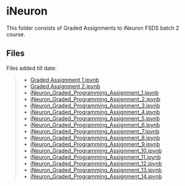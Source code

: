 # iNeuron
This folder consists of Graded Assignments to iNeuron FSDS batch 2 course.

## Files
Files added till date:
> - [Graded Assignment 1.ipynb](https://github.com/abhijitchak103/iNeuron/blob/main/Graded%20Assignments/Graded%20Assignment%201.ipynb)
> - [Graded Assignment 2.ipynb](https://github.com/abhijitchak103/iNeuron/blob/main/Graded%20Assignments/Graded%20Assignment%202.ipynb)
> - [iNeuron_Graded_Programming_Assignment_1.ipynb](https://github.com/abhijitchak103/iNeuron/blob/main/Graded%20Assignments/iNeuron_Graded_Programming_Assignment_1.ipynb)
> - [iNeuron_Graded_Programming_Assignment_2.ipynb](https://github.com/abhijitchak103/iNeuron/blob/main/Graded%20Assignments/iNeuron_Graded_Programming_Assignment_2.ipynb)
> - [iNeuron_Graded_Programming_Assignment_3.ipynb](https://github.com/abhijitchak103/iNeuron/blob/main/Graded%20Assignments/iNeuron_Graded_Programming_Assignment_3.ipynb)
> - [iNeuron_Graded_Programming_Assignment_4.ipynb](https://github.com/abhijitchak103/iNeuron/blob/main/Graded%20Assignments/iNeuron_Graded_Programming_Assignment_4.ipynb)
> - [iNeuron_Graded_Programming_Assignment_5.ipynb](https://github.com/abhijitchak103/iNeuron/blob/main/Graded%20Assignments/iNeuron_Graded_Programming_Assignment_5.ipynb)
> - [iNeuron_Graded_Programming_Assignment_6.ipynb](https://github.com/abhijitchak103/iNeuron/blob/main/Graded%20Assignments/iNeuron_Graded_Programming_Assignment_6.ipynb)
> - [iNeuron_Graded_Programming_Assignment_7.ipynb](https://github.com/abhijitchak103/iNeuron/blob/main/Graded%20Assignments/iNeuron_Graded_Programming_Assignment_7.ipynb)
> - [iNeuron_Graded_Programming_Assignment_8.ipynb](https://github.com/abhijitchak103/iNeuron/blob/main/Graded%20Assignments/iNeuron_Graded_Programming_Assignment_8.ipynb)
> - [iNeuron_Graded_Programming_Assignment_9.ipynb](https://github.com/abhijitchak103/iNeuron/blob/main/Graded%20Assignments/iNeuron_Graded_Programming_Assignment_9.ipynb)
> - [iNeuron_Graded_Programming_Assignment_10.ipynb](https://github.com/abhijitchak103/iNeuron/blob/main/Graded%20Assignments/iNeuron_Graded_Programming_Assignment_10.ipynb)
> - [iNeuron_Graded_Programming_Assignment_11.ipynb](https://github.com/abhijitchak103/iNeuron/blob/main/Graded%20Assignments/iNeuron_Graded_Programming_Assignment_11.ipynb)
> - [iNeuron_Graded_Programming_Assignment_12.ipynb](https://github.com/abhijitchak103/iNeuron/blob/main/Graded%20Assignments/iNeuron_Graded_Programming_Assignment_12.ipynb)
> - [iNeuron_Graded_Programming_Assignment_13.ipynb](https://github.com/abhijitchak103/iNeuron/blob/main/Graded%20Assignments/iNeuron_Graded_Programming_Assignment_13.ipynb)
> - [iNeuron_Graded_Programming_Assignment_14.ipynb](https://github.com/abhijitchak103/iNeuron/blob/main/Graded%20Assignments/iNeuron_Graded_Programming_Assignment_14.ipynb)
